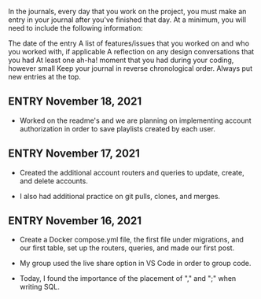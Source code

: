 In the journals, every day that you work on the project, you must make an entry in your journal after you've finished that day. At a minimum, you will need to include the following information:

The date of the entry
A list of features/issues that you worked on and who you worked with, if applicable
A reflection on any design conversations that you had
At least one ah-ha! moment that you had during your coding, however small
Keep your journal in reverse chronological order. Always put new entries at the top.

## ENTRY November 18, 2021

* Worked on the readme's and we are planning on implementing account authorization in order to save playlists created by each user.

## ENTRY November 17, 2021

* Created the additional account routers and queries to update, create, and delete accounts.


* I also had additional practice on git pulls, clones, and merges.


## ENTRY November 16, 2021

* Create a Docker compose.yml file, the first file under migrations, and our first table, set up the routers, queries, and made our first post.

* My group used the live share option in VS Code in order to group code.

* Today, I found the importance of the placement of "," and ";" when writing SQL.

